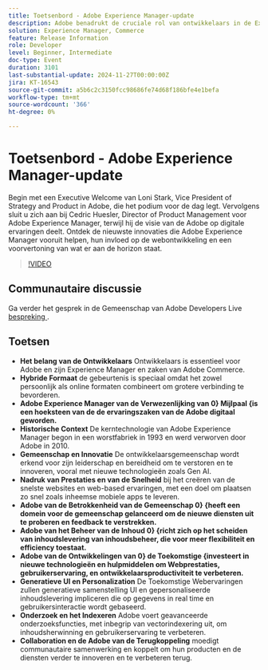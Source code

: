 ```yaml
---
title: Toetsenbord - Adobe Experience Manager-update
description: Adobe benadrukt de cruciale rol van ontwikkelaars in de Experience Manager- en Commerce-sector, benadrukt de hybride gebeurtenisindeling, viert mijlpalen en richt zich op innovatie, prestaties, betrokkenheid van de gemeenschap en toekomstige ontwikkelingen in webprestaties, generatieve gebruikersinterface en geavanceerde zoekfuncties.
solution: Experience Manager, Commerce
feature: Release Information
role: Developer
level: Beginner, Intermediate
doc-type: Event
duration: 3101
last-substantial-update: 2024-11-27T00:00:00Z
jira: KT-16543
source-git-commit: a5b6c2c3150fcc98686fe74d68f186bfe4e1befa
workflow-type: tm+mt
source-wordcount: '366'
ht-degree: 0%

---
```



# Toetsenbord - Adobe Experience Manager-update

Begin met een Executive Welcome van Loni Stark, Vice President of Strategy and Product in Adobe, die het podium voor de dag legt. Vervolgens sluit u zich aan bij Cedric Huesler, Director of Product Management voor Adobe Experience Manager, terwijl hij de visie van de Adobe op digitale ervaringen deelt. Ontdek de nieuwste innovaties die Adobe Experience Manager vooruit helpen, hun invloed op de webontwikkeling en een voorvertoning van wat er aan de horizon staat.

>[!VIDEO](https://video.tv.adobe.com/v/3439437/?learn=on&enablevpops)

## Communautaire discussie

Ga verder het gesprek in de Gemeenschap van Adobe Developers Live [ bespreking ](https://adobe.ly/3Ywf7Vm).

## Toetsen

* **Het belang van de Ontwikkelaars** Ontwikkelaars is essentieel voor Adobe en zijn Experience Manager en zaken van Adobe Commerce. &#x200B;
* **Hybride Formaat** de gebeurtenis is speciaal omdat het zowel persoonlijk als online formaten combineert om grotere verbinding te bevorderen.
* **Adobe Experience Manager van de Verwezenlijking van 0} Mijlpaal {is een hoeksteen van de de ervaringszaken van de Adobe digitaal geworden. &#x200B;**
* **Historische Context** De kerntechnologie van Adobe Experience Manager begon in een worstfabriek in 1993 en werd verworven door Adobe in 2010.
* **Gemeenschap en Innovatie** De ontwikkelaarsgemeenschap wordt erkend voor zijn leiderschap en bereidheid om te verstoren en te innoveren, vooral met nieuwe technologieën zoals Gen AI.
* **Nadruk van Prestaties en van de Snelheid** bij het creëren van de snelste websites en web-based ervaringen, met een doel om plaatsen zo snel zoals inheemse mobiele apps te leveren.
* **Adobe van de Betrokkenheid van de Gemeenschap 0} {heeft een domein voor de gemeenschap gelanceerd om de nieuwe diensten uit te proberen en feedback te verstrekken.**
* **Adobe van het Beheer van de Inhoud 0} {richt zich op het scheiden van inhoudslevering van inhoudsbeheer, die voor meer flexibiliteit en efficiency toestaat.**
* **Adobe van de Ontwikkelingen van 0} de Toekomstige {investeert in nieuwe technologieën en hulpmiddelen om Webprestaties, gebruikerservaring, en ontwikkelaarsproductiviteit te verbeteren.**
* **Generatieve UI en Personalization** De Toekomstige Webervaringen zullen generatieve samenstelling UI en gepersonaliseerde inhoudslevering impliceren die op gegevens in real time en gebruikersinteractie wordt gebaseerd. &#x200B;
* **Onderzoek en het Indexeren** Adobe voert geavanceerde onderzoeksfuncties, met inbegrip van vectorindexering uit, om inhoudsherwinning en gebruikerservaring te verbeteren.
* **Collaboration en de Adobe van de Terugkoppeling** moedigt communautaire samenwerking en koppelt om hun producten en de diensten verder te innoveren en te verbeteren terug.

